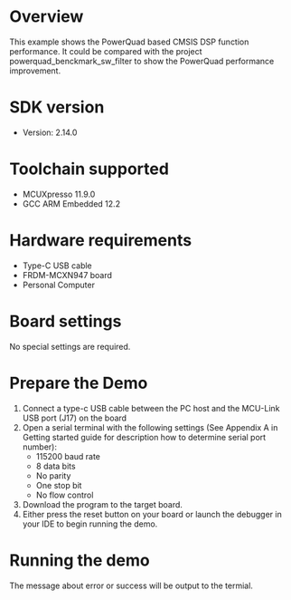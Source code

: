 Overview
========
This example shows the PowerQuad based CMSIS DSP function performance.
It could be compared with the project powerquad_benckmark_sw_filter to show the PowerQuad performance improvement.

SDK version
===========
- Version: 2.14.0

Toolchain supported
===================
- MCUXpresso  11.9.0
- GCC ARM Embedded  12.2

Hardware requirements
=====================
- Type-C USB cable
- FRDM-MCXN947 board
- Personal Computer

Board settings
==============
No special settings are required.

Prepare the Demo
================
1.  Connect a type-c USB cable between the PC host and the MCU-Link USB port (J17) on the board
2.  Open a serial terminal with the following settings (See Appendix A in Getting started guide for description how to determine serial port number):
    - 115200 baud rate
    - 8 data bits
    - No parity
    - One stop bit
    - No flow control
3.  Download the program to the target board.
4.  Either press the reset button on your board or launch the debugger in your IDE to begin running the demo.

Running the demo
================
The message about error or success will be output to the termial.
